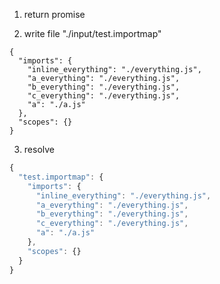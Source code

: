1. return promise

2. write file "./input/test.importmap"
```importmap
{
  "imports": {
    "inline_everything": "./everything.js",
    "a_everything": "./everything.js",
    "b_everything": "./everything.js",
    "c_everything": "./everything.js",
    "a": "./a.js"
  },
  "scopes": {}
}
```

3. resolve
```js
{
  "test.importmap": {
    "imports": {
      "inline_everything": "./everything.js",
      "a_everything": "./everything.js",
      "b_everything": "./everything.js",
      "c_everything": "./everything.js",
      "a": "./a.js"
    },
    "scopes": {}
  }
}
```